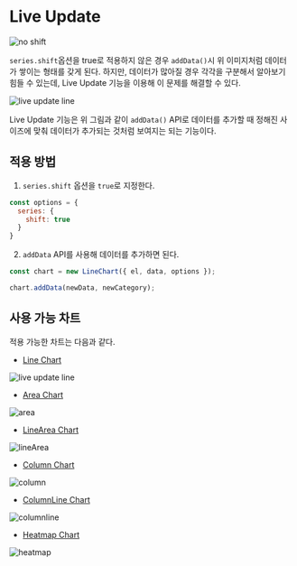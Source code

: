 # Live Update

![no shift](https://user-images.githubusercontent.com/35371660/102158081-fb43c700-3ec3-11eb-96a7-bbc840b52eb4.gif)

`series.shift`옵션을 true로 적용하지 않은 경우 `addData()`시 위 이미지처럼 데이터가 쌓이는 형태를 갖게 된다. 하지만, 데이터가 많아질 경우 각각을 구분해서 알아보기 힘들 수 있는데, Live Update 기능을 이용해 이 문제를 해결할 수 있다.

![live update line](https://user-images.githubusercontent.com/35371660/102157257-815f0e00-3ec2-11eb-8b87-a177664a43b2.gif)

Live Update 기능은 위 그림과 같이 `addData()` API로 데이터를 추가할 때 정해진 사이즈에 맞춰 데이터가 추가되는 것처럼 보여지는 되는 기능이다. 

## 적용 방법

1. `series.shift` 옵션을 `true`로 지정한다. 

```js
const options = {
  series: {
    shift: true
  }
}
```

2. `addData` API를 사용해 데이터를 추가하면 된다.

```js
const chart = new LineChart({ el, data, options });

chart.addData(newData, newCategory);
```

## 사용 가능 차트

적용 가능한 차트는 다음과 같다.

- [Line Chart](./chart-line.md)

![live update line](https://user-images.githubusercontent.com/35371660/102157257-815f0e00-3ec2-11eb-8b87-a177664a43b2.gif)

- [Area Chart](./chart-area.md)

![area](https://user-images.githubusercontent.com/35371660/102159207-6ee6d380-3ec6-11eb-8ca8-07c82095556f.gif)

- [LineArea Chart](./chart-lineArea.md)

![lineArea](https://user-images.githubusercontent.com/35371660/102160638-2aa90280-3ec9-11eb-98ae-5113cd3f75eb.gif)

- [Column Chart](./chart-bar-column.md)

![column](https://user-images.githubusercontent.com/35371660/102159210-70b09700-3ec6-11eb-9f78-9d9790cd0357.gif)

- [ColumnLine Chart](./chart-columnLine.md)

![columnline](https://user-images.githubusercontent.com/35371660/102159292-976ecd80-3ec6-11eb-84b9-4e487e411245.gif)

- [Heatmap Chart](./chart-heatmap.md)

![heatmap](https://user-images.githubusercontent.com/35371660/102159193-68f0f280-3ec6-11eb-9b1f-4fa14c97c879.gif)




